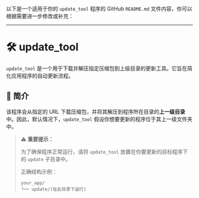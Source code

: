 以下是一个适用于你的 `update_tool` 程序的 GitHub `README.md` 文件内容，你可以根据需要进一步修改或补充：

---

# 🛠️ update_tool

`update_tool` 是一个用于下载并解压指定压缩包到上级目录的更新工具。它旨在简化应用程序的自动更新流程。

## 📌 简介

该程序会从指定的 URL 下载压缩包，并将其解压到程序所在目录的**上一级目录**中。因此，默认情况下，`update_tool` 假设你想要更新的程序位于其上一级文件夹中。

> ⚠️ **重要提示：**
>
> 为了确保程序正常运行，请将 `update_tool` 放置在你要更新的目标程序下的 `update` 子目录中。
>
> 正确结构示例：
> ```
> your_app/
> └── update/(在此目录下运行)
> ```
